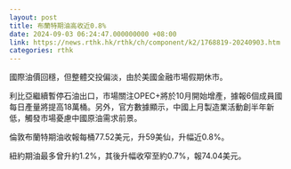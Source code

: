 ```yaml
---
layout: post
title: 布蘭特期油高收近0.8%
date: 2024-09-03 06:24:47.000000000 +08:00
link: https://news.rthk.hk/rthk/ch/component/k2/1768819-20240903.htm
categories: rthk
---
```


國際油價回穩，但整體交投偏淡，由於美國金融市場假期休市。

利比亞繼續暫停石油出口，市場關注OPEC+將於10月開始增產，據報6個成員國每日產量將提高18萬桶。另外，官方數據顯示，中國上月製造業活動創半年新低，觸發市場憂慮中國原油需求前景。

倫敦布蘭特期油收報每桶77.52美元，升59美仙，升幅近0.8%。

紐約期油最多曾升約1.2%，其後升幅收窄至約0.7%，報74.04美元。
